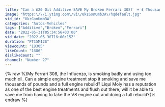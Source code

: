 ```yaml
---
title: "Can a £20 Oil Additive SAVE My Broken Ferrari 308?  + £ Thousands on an Engine Rebuild?"
image: "https:\/\/i.ytimg.com\/vi\/UkzGonUmb3A\/hqdefault.jpg"
vid_id: "UkzGonUmb3A"
categories: "Autos-Vehicles"
tags: ["Additive","Broken","Ferrari"]
date: "2022-05-31T05:34:56+03:00"
vid_date: "2022-05-30T16:00:15Z"
duration: "PT15M12S"
viewcount: "18305"
likeCount: "1886"
dislikeCount: ""
channel: "Number 27"
---
```

{% raw %}My Ferrari 308, the Influenzo, is smoking badly and using too much oil. Can a simple engine treatment stop it smoking and save me thousands of pounds and a full engine rebuild? Liqui Moly has a reputation as one of the best engine treatments and flush out there, will it be able to save me from having to take the V8 engine out and doing a full rebuild?{% endraw %}
